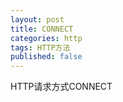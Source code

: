 ```yaml
---
layout: post
title: CONNECT
categories: http
tags: HTTP方法
published: false
---
```


HTTP请求方式CONNECT